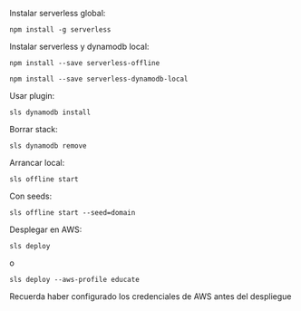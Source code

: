 Instalar serverless global:

```npm install -g serverless```

Instalar serverless y dynamodb local:

```npm install --save serverless-offline```

```npm install --save serverless-dynamodb-local```

Usar plugin:

```sls dynamodb install```

Borrar stack:

```sls dynamodb remove```

Arrancar local:

```sls offline start```

Con seeds:

```sls offline start --seed=domain```

Desplegar en AWS:

```sls deploy```

o

```sls deploy --aws-profile educate```

Recuerda haber configurado los credenciales de AWS antes del despliegue
